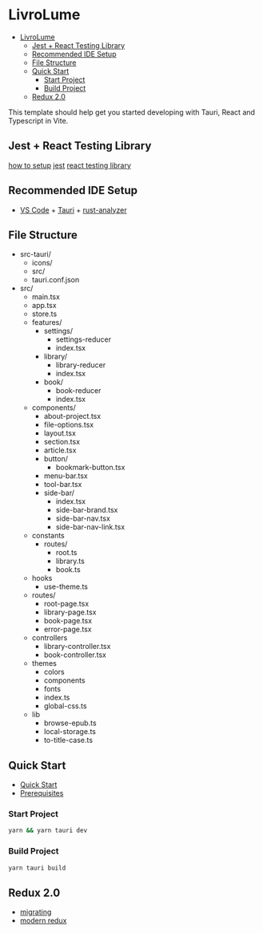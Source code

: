 # LivroLume

<!--toc:start-->

- [LivroLume](#livrolume)
  - [Jest + React Testing Library](#jest-react-testing-library)
  - [Recommended IDE Setup](#recommended-ide-setup)
  - [File Structure](#file-structure)
  - [Quick Start](#quick-start)
    - [Start Project](#start-project)
    - [Build Project](#build-project)
  - [Redux 2.0](#redux-20)
  <!--toc:end-->

This template should help get you started developing with Tauri, React and
Typescript in Vite.

## Jest + React Testing Library

[how to setup](https://zaferayan.medium.com/how-to-setup-jest-and-react-testing-library-in-vite-project-2600f2d04bdd)
[jest](https://jestjs.io/docs/getting-started)
[react testing library](https://testing-library.com/docs/react-testing-library/example-intro/)

## Recommended IDE Setup

- [VS Code](https://code.visualstudio.com/) + [Tauri](https://marketplace.visualstudio.com/items?itemName=tauri-apps.tauri-vscode) + [rust-analyzer](https://marketplace.visualstudio.com/items?itemName=rust-lang.rust-analyzer)

## File Structure

- src-tauri/
  - icons/
  - src/
  - tauri.conf.json
- src/
  - main.tsx
  - app.tsx
  - store.ts
  - features/
    - settings/
      - settings-reducer
      - index.tsx
    - library/
      - library-reducer
      - index.tsx
    - book/
      - book-reducer
      - index.tsx
  - components/
    - about-project.tsx
    - file-options.tsx
    - layout.tsx
    - section.tsx
    - article.tsx
    - button/
      - bookmark-button.tsx
    - menu-bar.tsx
    - tool-bar.tsx
    - side-bar/
      - index.tsx
      - side-bar-brand.tsx
      - side-bar-nav.tsx
      - side-bar-nav-link.tsx
  - constants
    - routes/
      - root.ts
      - library.ts
      - book.ts
  - hooks
    - use-theme.ts
  - routes/
    - root-page.tsx
    - library-page.tsx
    - book-page.tsx
    - error-page.tsx
  - controllers
    - library-controller.tsx
    - book-controller.tsx
  - themes
    - colors
    - components
    - fonts
    - index.ts
    - global-css.ts
  - lib
    - browse-epub.ts
    - local-storage.ts
    - to-title-case.ts

## Quick Start

- [Quick Start](https://tauri.app/v1/guides/getting-started/setup/)
- [Prerequisites](https://tauri.app/v1/guides/getting-started/prerequisites)

### Start Project

```bash
yarn && yarn tauri dev
```

### Build Project

```bash
yarn tauri build
```

## Redux 2.0

- [migrating](https://github.com/reduxjs/redux-toolkit/blob/master/docs/usage/migrating-rtk-2.md)
- [modern redux](https://github.com/reduxjs/redux-toolkit/blob/master/docs/usage/migrating-to-modern-redux.mdx)
